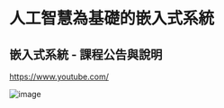# 人工智慧為基礎的嵌入式系統

## 嵌入式系統 - 課程公告與說明

https://www.youtube.com/

![image](https://user-images.githubusercontent.com/89327055/131235297-89d1d729-e536-4977-a7f0-d2cbed536869.png)
